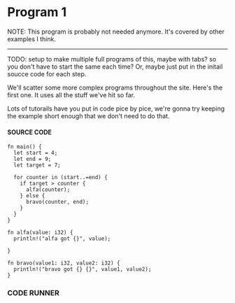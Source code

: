 # Program 1

NOTE: This program is probably not needed
anymore. It's covered by other examples
I think.

---

TODO: setup to make multiple full
programs of this, maybe with tabs?
so you don't have to start the same
each time? Or, maybe just put in
the initail soucce code for each step.

We'll scatter some more complex programs
throughout the site. Here's the first one.
It uses all the stuff we've hit so far.

Lots of tutorails have you put in code
pice by pice, we're gonna try keeping the
example short enough that we don't need
to do that.

#### SOURCE CODE

```rust, EXAMPLE1
fn main() {
  let start = 4;
  let end = 9;
  let target = 7;

  for counter in (start..=end) {
    if target > counter {
      alfa(counter);
    } else {
      bravo(counter, end);
    }
  }
}

fn alfa(value: i32) {
  println!("alfa got {}", value);

}

fn bravo(value1: i32, value2: i32) {
  println!("bravo got {} {}", value1, value2);
}
```

### CODE RUNNER

```rust, editable, CODE1

```
